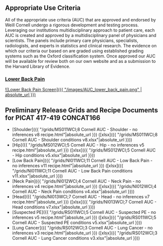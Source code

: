 ## Appropriate Use Criteria

All of the appropriate use criteria (AUC) that are approved and endorsed by Weill Cornell undergo a rigorous development and testing process.  Leveraging our institutions multidisciplinary approach to patient care, each AUC is created and approved by a multidisciplinary panel of physicians and scientists. The panels include primary care physicians, specialists, radiologists, and experts in statistics and clinical research. The evidence on which our criteria our based on are graded using established grading systems such as the Oxford classification system.  Once approved our AUC will be available for review both on our own website and as a submission to the Harvard Library of Evidence.


### [Lower Back Pain][aucbackpain]

[![Lower Back Pain Screen]({{ "/images/AUC_lower_back_pain.png" | absolute_url }})][aucbackpain]

## Preliminary Release Grids and Recipe Documents for PICAT 417-419 CONCAT166

* [Shoulder]({{ "/grids/MS011WCI;8 Cornell AUC - Shoulder - no inferences v8 recipe.html"|absolute_url }}) ([xlsx]({{ "/grids/MS011WCI;8 Cornell AUC - Shoulder conditions v8.xlsx"|absolute_url }}))
* [Hip]({{ "/grids/MS012WCI;5 Cornell AUC - Hip - no inferences v5 recipe.html"|absolute_url }}) ([xlsx]({{ "/grids/MS012WCI;5 Cornell AUC - Hip conditions v5.xlsx"|absolute_url }}))
* [Low Back Pain]({{ "/grids/NI011WCI;11 Cornell AUC - Low Back Pain - no inferences v11 recipe.html"|absolute_url }}) ([xlsx]({{ "/grids/NI011WCI;11 Cornell AUC - Low Back Pain conditions v11.xlsx"|absolute_url }}))
* [Neck Pain]({{ "/grids/NI012WCI;4 Cornell AUC - Neck Pain - no inferences v4 recipe.html"|absolute_url }}) ([xlsx]({{ "/grids/NI012WCI;4 Cornell AUC - Neck Pain conditions v4.xlsx"|absolute_url }}))
* [Head]({{ "/grids/NI013WCI;7 Cornell AUC - Head - no inferences v7 recipe.html"|absolute_url }}) ([xlsx]({{ "/grids/NI013WCI;7 Cornell AUC - Head conditions v7.xlsx"|absolute_url }}))
* [Suspected PE]({{ "/grids/RS011WCI;5 Cornell AUC - Suspected PE - no inferences v5 recipe.html"|absolute_url }}) ([xlsx]({{ "/grids/RS011WCI;5 Cornell AUC - Suspected PE conditions v5.xlsx"|absolute_url }}))
* [Lung Cancer]({{ "/grids/RS012WCI;3 Cornell AUC - Lung Cancer - no inferences v3 recipe.html"|absolute_url }}) ([xlsx]({{ "/grids/RS012WCI;3 Cornell AUC - Lung Cancer conditions v3.xlsx"|absolute_url }}))

<script type='text/javascript'>
var links = document.links;

for (var i = 0; i < links.length; i++) {
  if (links[i].hostname != window.location.hostname) {
    links[i].target = '_blank';
  }
}
</script>

  [aucbackpain]: https://docs.google.com/spreadsheets/d/1fGB72y4sQ1a4cjbkFmkx7XH1p6dprUG_36_3hLZ-wOU/edit#gid=813947164

